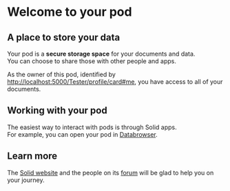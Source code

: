 # Welcome to your pod

## A place to store your data
Your pod is a **secure storage space** for your documents and data.
<br>
You can choose to share those with other people and apps.

As the owner of this pod,
identified by <a href="http://localhost:5000/Tester/profile/card#me">http://localhost:5000/Tester/profile/card#me</a>,
you have access to all of your documents.

## Working with your pod
The easiest way to interact with pods
is through Solid apps.
<br>
For example,
you can open your pod in [Databrowser](https://solidos.github.io/mashlib/dist/browse.html?uri=http://localhost:5000/Tester/).

## Learn more
The [Solid website](https://solidproject.org/)
and the people on its [forum](https://forum.solidproject.org/)
will be glad to help you on your journey.
